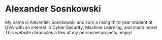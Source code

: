 # Alexander Sosnkowski

My name is Alexander Sosnkowski and I am a rising third year student at UVA with an interest in Cyber Security, Machine Learning, and much more! This website chronicles a few of my personnel projects, enjoy!    
